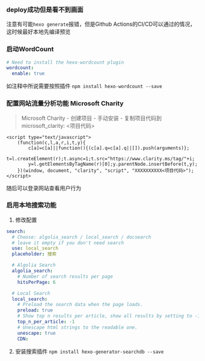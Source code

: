 

### deploy成功但是看不到画面

注意有可能`hexo generate`报错，但是Github Actions的CI/CD可以通过的情况，这时候最好本地先编译预览

### 启动WordCount

```yaml
# Need to install the hexo-wordcount plugin
wordcount:
  enable: true
```

如注释中所说需要按照插件 `npm install hexo-wordcount --save`

### 

### 配置网站流量分析功能 Microsoft Charity

> Microsoft Charity - 创建项目 - 手动安装 - 复制项目代码到 microsoft_clarity: <项目代码>

```ht
<script type="text/javascript">
    (function(c,l,a,r,i,t,y){
        c[a]=c[a]||function(){(c[a].q=c[a].q||[]).push(arguments)};
        t=l.createElement(r);t.async=1;t.src="https://www.clarity.ms/tag/"+i;
        y=l.getElementsByTagName(r)[0];y.parentNode.insertBefore(t,y);
    })(window, document, "clarity", "script", "XXXXXXXXXX<项目代码>");
</script>
```

随后可以登录网站查看用户行为

### 启用本地搜索功能

1. 修改配置

```yaml
search:
  # Choose: algolia_search / local_search / docsearch
  # leave it empty if you don't need search
  use: local_search
  placeholder: 搜索

  # Algolia Search
  algolia_search:
    # Number of search results per page
    hitsPerPage: 6

  # Local Search
  local_search:
    # Preload the search data when the page loads.
    preload: true
    # Show top n results per article, show all results by setting to -1
    top_n_per_article: -1
    # Unescape html strings to the readable one.
    unescape: true
    CDN:
```

2. 安装搜索插件 `npm install hexo-generator-searchdb --save`